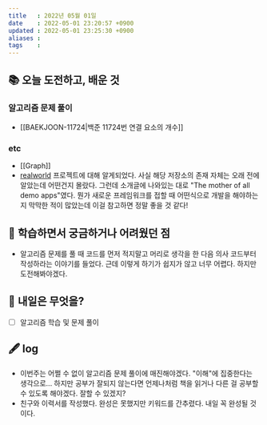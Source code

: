 ```yaml
---
title   : 2022년 05월 01일 
date    : 2022-05-01 23:20:57 +0900
updated : 2022-05-01 23:25:30 +0900
aliases : 
tags    : 
---
```

## 📚 오늘 도전하고, 배운 것

### 알고리즘 문제 풀이
- [[BAEKJOON-11724|백준 11724번 연결 요소의 개수]]

### etc
- [[Graph]]
- [realworld](https://github.com/gothinkster/realworld) 프로젝트에 대해 알게되었다. 사실 해당 저장소의 존재 자체는 오래 전에 알았는데 어떤건지 몰랐다. 그런데 소개글에 나와있는 대로 "The mother of all demo apps"였다. 뭔가 새로운 프레임워크를 접할 때 어떤식으로 개발을 해야하는지 막막한 적이 많았는데 이걸 참고하면 정말 좋을 것 같다!

## 🤔 학습하면서 궁금하거나 어려웠던 점 
- 알고리즘 문제를 풀 때 코드를 먼저 적지말고 머리로 생각을 한 다음 의사 코드부터 작성하라는 이야기를 들었다. 근데 이렇게 하기가 쉽지가 않고 너무 어렵다. 하지만 도전해봐야겠다.

## 🌅 내일은 무엇을?
- [ ] 알고리즘 학습 및 문제 풀이

## 🖋 log
- 이번주는 어쩔 수 없이 알고리즘 문제 풀이에 매진해야겠다. "이해"에 집중한다는 생각으로... 하지만 공부가 잘되지 않는다면 언제나처럼 책을 읽거나 다른 걸 공부할 수 있도록 해야겠다. 잘할 수 있겠지?
- 친구와 이력서를 작성했다. 완성은 못했지만 키워드를 간추렸다. 내일 꼭 완성될 것이다.
